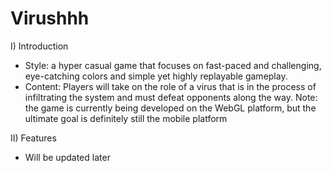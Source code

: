 # Virushhh

I) Introduction
- Style: a hyper casual game that focuses on fast-paced and challenging, eye-catching colors and simple yet highly replayable gameplay.
- Content: Players will take on the role of a virus that is in the process of infiltrating the system and must defeat opponents along the way.
Note: the game is currently being developed on the WebGL platform, but the ultimate goal is definitely still the mobile platform

II) Features
- Will be updated later
